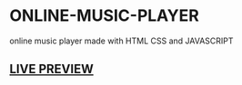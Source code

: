# ONLINE-MUSIC-PLAYER
online music player made with HTML CSS and JAVASCRIPT
## <a href="">LIVE PREVIEW</a> ## 
